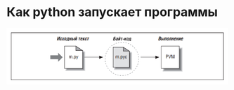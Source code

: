 # Как python запускает программы

![alt text](https://github.com/DanilaKorobkov-PythonTutor/lesson-1/blob/master/resources/1.png)
